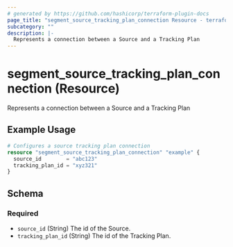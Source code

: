 ```yaml
---
# generated by https://github.com/hashicorp/terraform-plugin-docs
page_title: "segment_source_tracking_plan_connection Resource - terraform-provider-segment"
subcategory: ""
description: |-
  Represents a connection between a Source and a Tracking Plan
---
```


# segment_source_tracking_plan_connection (Resource)

Represents a connection between a Source and a Tracking Plan

## Example Usage

```terraform
# Configures a source tracking plan connection
resource "segment_source_tracking_plan_connection" "example" {
  source_id        = "abc123"
  tracking_plan_id = "xyz321"
}
```

<!-- schema generated by tfplugindocs -->
## Schema

### Required

- `source_id` (String) The id of the Source.
- `tracking_plan_id` (String) The id of the Tracking Plan.
